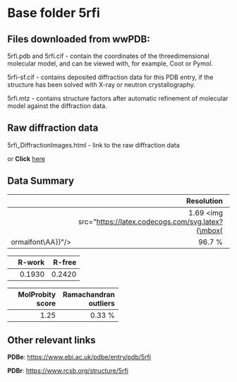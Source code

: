 # Base folder 5rfi

## Files downloaded from wwPDB:

5rfi.pdb and 5rfi.cif - contain the coordinates of the threedimensional molecular model, and can be viewed with, for example, Coot or Pymol.

5rfi-sf.cif - contains deposited diffraction data for this PDB entry, if the structure has been solved with X-ray or neutron crystallography.

5rfi.mtz - contains structure factors after automatic refinement of molecular model against the diffraction data.

## Raw diffraction data

5rfi_DiffractionImages.html - link to the raw diffraction data 

or **Click** [here](https://zenodo.org/record/3731383) 

## Data Summary
|   | Resolution | Completeness| I/sigma |
|---|-------------:|----------------:|--------------:|
|   |1.69 <img src="https://latex.codecogs.com/svg.latex?{\mbox{
ormalfont\AA}}"/>|96.7  %|<img width=50/>5.300|

|   | **R-work**| **R-free**   
|---|-------------:|----------------:|           
||0.1930|0.2420|

|   |**MolProbity<br>score**| **Ramachandran<br>outliers** 
|---|-------------:|----------------:|
||1.25|0.33 %|

## Other relevant links 
**PDBe**:  https://www.ebi.ac.uk/pdbe/entry/pdb/5rfi
 
**PDBr**: https://www.rcsb.org/structure/5rfi 

